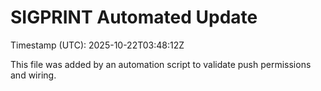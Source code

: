 # SIGPRINT Automated Update

Timestamp (UTC): 2025-10-22T03:48:12Z

This file was added by an automation script to validate push permissions and wiring.
